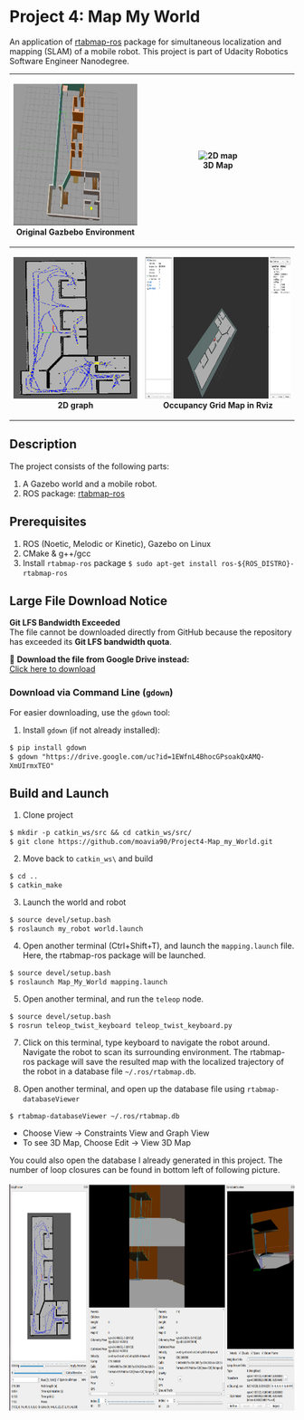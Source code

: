 # Project 4: Map My World

An application of [rtabmap-ros](http://wiki.ros.org/rtabmap_ros) package for 
simultaneous localization and mapping (SLAM) of a mobile robot. 
This project is part of Udacity Robotics Software Engineer Nanodegree.

<table style="width:100%">
  <tr>
    <th><p>
           <img src="output/gazebo_world.png"
            alt="3D map" width="400" height="250"></a>
           <br>Original Gazbebo  Environment
        </p>
    </th>
    <th><p>
           <img src="output/3D_map.gif"
            alt="2D map" width="500" height="250"></a>
           <br>3D Map
      </p>
    </th>
  </tr>
  <tr>
    <th><p>
           <img src="output/graph.png"
            alt="occupancy grid" width="250" height="250"></a>
           <br>2D graph
      </p>
    </th>
    <th><p>
           <img src="output/rviz_visualization.png"
            alt="features" width="500" height="250"></a>
           <br>Occupancy Grid Map in Rviz
      </p>
    </th>
  </tr>
</table>

## Description
The project consists of the following parts:
1.  A Gazebo world and a mobile robot.
2.  ROS package: [rtabmap-ros](http://wiki.ros.org/rtabmap_ros)

## Prerequisites
1. ROS (Noetic, Melodic or Kinetic), Gazebo on Linux
2. CMake & g++/gcc
3. Install `rtabmap-ros` package `$ sudo apt-get install ros-${ROS_DISTRO}-rtabmap-ros`

## Large File Download Notice

**Git LFS Bandwidth Exceeded**  
The file cannot be downloaded directly from GitHub because the repository has exceeded its **Git LFS bandwidth quota**.  

🔗 **Download the file from Google Drive instead:**  
[Click here to download](https://drive.google.com/file/d/1EWfnL4BhocGPsoakQxAMQ-XmUIrmxTEO/view?usp=sharing)

### Download via Command Line (`gdown`)
For easier downloading, use the `gdown` tool:

1. Install `gdown` (if not already installed):
  ```
  $ pip install gdown
  $ gdown "https://drive.google.com/uc?id=1EWfnL4BhocGPsoakQxAMQ-XmUIrmxTEO"
  ```

## Build and Launch

1. Clone project 
```
$ mkdir -p catkin_ws/src && cd catkin_ws/src/
$ git clone https://github.com/moavia90/Project4-Map_my_World.git
```
2. Move back to `catkin_ws\` and build
```
$ cd ..
$ catkin_make
```

3. Launch the world and robot
```
$ source devel/setup.bash
$ roslaunch my_robot world.launch
```

4. Open another terminal (Ctrl+Shift+T), and launch the `mapping.launch` file. 
Here, the rtabmap-ros package will be launched.
```
$ source devel/setup.bash
$ roslaunch Map_My_World mapping.launch
```

5. Open another terminal, and run the `teleop` node.
```
$ source devel/setup.bash
$ rosrun teleop_twist_keyboard teleop_twist_keyboard.py
```

7. Click on this terminal, type keyboard to navigate the robot around. Navigate 
the robot to scan its surrounding environment. The rtabmap-ros package will save
the resulted map with the localized trajectory of the robot in a database file 
`~/.ros/rtabmap.db`.

8. Open another terminal, and open up the database file using `rtabmap-databaseViewer`
```
$ rtabmap-databaseViewer ~/.ros/rtabmap.db
```

* Choose View -> Constraints View and Graph View
* To see 3D Map, Choose Edit -> View 3D Map 
    
You could also open the database I already generated in this project. The number
of loop closures can be found in bottom left of following picture.<br/><br/>
 <img src="output/overview.png" width="700" height="400" />
